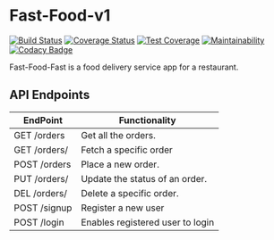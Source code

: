 # Fast-Food-v1

[![Build Status](https://travis-ci.com/danielotieno/fast-food-v1.svg?branch=api)](https://travis-ci.com/danielotieno/fast-food-v1)
[![Coverage Status](https://coveralls.io/repos/github/danielotieno/fast-food-v1/badge.svg?branch=api)](https://coveralls.io/github/danielotieno/fast-food-v1?branch=api)
[![Test Coverage](https://api.codeclimate.com/v1/badges/e23ec45d5b4e814e4310/test_coverage)](https://codeclimate.com/github/danielotieno/fast-food-v1/test_coverage)
[![Maintainability](https://api.codeclimate.com/v1/badges/e23ec45d5b4e814e4310/maintainability)](https://codeclimate.com/github/danielotieno/fast-food-v1/maintainability)
[![Codacy Badge](https://api.codacy.com/project/badge/Grade/1ae2f2e1b9f0439f8e5c3b045aac53d1)](https://www.codacy.com/app/danielotieno/fast-food-v1?utm_source=github.com&amp;utm_medium=referral&amp;utm_content=danielotieno/fast-food-v1&amp;utm_campaign=Badge_Grade)

Fast-Food-Fast is a food delivery service app for a restaurant.

## API Endpoints

| EndPoint              | Functionality                    |
| --------------------- | -------------------------------- |
| GET /orders           | Get all the orders.              |
| GET /orders/<orderId> | Fetch a specific order           |
| POST /orders          | Place a new order.               |
| PUT /orders/<orderId> | Update the status of an order.   |
| DEL /orders/<orderId> | Delete a specific order.         |
| POST /signup          | Register a new user              |
| POST /login           | Enables registered user to login |